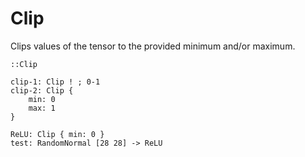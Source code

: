 # Clip

Clips values of the tensor to the provided minimum and/or maximum.

```L1
::Clip

clip-1: Clip ! ; 0-1
clip-2: Clip {
    min: 0
    max: 1
}

ReLU: Clip { min: 0 }
test: RandomNormal [28 28] -> ReLU
```
